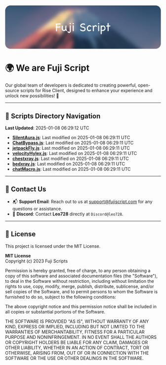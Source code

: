 ![Banner](.github/b.webp)

# 🌍 **We are Fuji Script**

Our global team of developers is dedicated to creating powerful, open-source scripts for Rise Client, designed to enhance your experience and unlock new possibilities! 🌟

---
<!-- SCRIPTS_NAVIGATION_START -->
## 📂 **Scripts Directory Navigation**

**Last Updated**: 2025-01-08 06:29:12 UTC

- **[SilentAura.js](scripts/SilentAura.js)**: Last modified on 2025-01-08 06:29:11 UTC
- **[ChatBypass.js](scripts/ChatBypass.js)**: Last modified on 2025-01-08 06:29:11 UTC
- **[jetpackFly.js](scripts/jetpackFly.js)**: Last modified on 2025-01-08 06:29:11 UTC
- **[velocityHylex.js](scripts/velocityHylex.js)**: Last modified on 2025-01-08 06:29:11 UTC
- **[chestxray.js](scripts/chestxray.js)**: Last modified on 2025-01-08 06:29:11 UTC
- **[bedxray.js](scripts/bedxray.js)**: Last modified on 2025-01-08 06:29:11 UTC
- **[chatMacro.js](scripts/chatMacro.js)**: Last modified on 2025-01-08 06:29:11 UTC

<!-- SCRIPTS_NAVIGATION_END -->

---

## 💬 **Contact Us**  
- 📬 **Support Email**: Reach out to us at [support@fujiscript.com](mailto:support@fujiscript.com) for any questions or assistance.  
- 💬 **Discord**: Contact **Leo728** directly at `Discord@leo728`.

---

## 📜 **License**

This project is licensed under the MIT License.  

**MIT License**  
Copyright (c) 2023 Fuji Scripts  

Permission is hereby granted, free of charge, to any person obtaining a copy of this software and associated documentation files (the "Software"), to deal in the Software without restriction, including without limitation the rights to use, copy, modify, merge, publish, distribute, sublicense, and/or sell copies of the Software, and to permit persons to whom the Software is furnished to do so, subject to the following conditions:  

The above copyright notice and this permission notice shall be included in all copies or substantial portions of the Software.  

THE SOFTWARE IS PROVIDED "AS IS", WITHOUT WARRANTY OF ANY KIND, EXPRESS OR IMPLIED, INCLUDING BUT NOT LIMITED TO THE WARRANTIES OF MERCHANTABILITY, FITNESS FOR A PARTICULAR PURPOSE AND NONINFRINGEMENT. IN NO EVENT SHALL THE AUTHORS OR COPYRIGHT HOLDERS BE LIABLE FOR ANY CLAIM, DAMAGES OR OTHER LIABILITY, WHETHER IN AN ACTION OF CONTRACT, TORT OR OTHERWISE, ARISING FROM, OUT OF OR IN CONNECTION WITH THE SOFTWARE OR THE USE OR OTHER DEALINGS IN THE SOFTWARE.  
